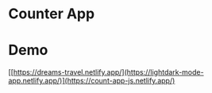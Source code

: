 # Counter App







# Demo
[[https://dreams-travel.netlify.app/](https://lightdark-mode-app.netlify.app/)](https://count-app-js.netlify.app/)
